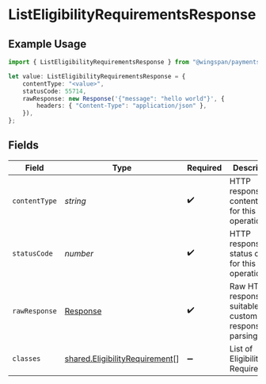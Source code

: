 # ListEligibilityRequirementsResponse

## Example Usage

```typescript
import { ListEligibilityRequirementsResponse } from "@wingspan/payments/sdk/models/operations";

let value: ListEligibilityRequirementsResponse = {
    contentType: "<value>",
    statusCode: 55714,
    rawResponse: new Response('{"message": "hello world"}', {
        headers: { "Content-Type": "application/json" },
    }),
};
```

## Fields

| Field                                                                                   | Type                                                                                    | Required                                                                                | Description                                                                             |
| --------------------------------------------------------------------------------------- | --------------------------------------------------------------------------------------- | --------------------------------------------------------------------------------------- | --------------------------------------------------------------------------------------- |
| `contentType`                                                                           | *string*                                                                                | :heavy_check_mark:                                                                      | HTTP response content type for this operation                                           |
| `statusCode`                                                                            | *number*                                                                                | :heavy_check_mark:                                                                      | HTTP response status code for this operation                                            |
| `rawResponse`                                                                           | [Response](https://developer.mozilla.org/en-US/docs/Web/API/Response)                   | :heavy_check_mark:                                                                      | Raw HTTP response; suitable for custom response parsing                                 |
| `classes`                                                                               | [shared.EligibilityRequirement](../../../sdk/models/shared/eligibilityrequirement.md)[] | :heavy_minus_sign:                                                                      | List of Eligibility Requirements                                                        |